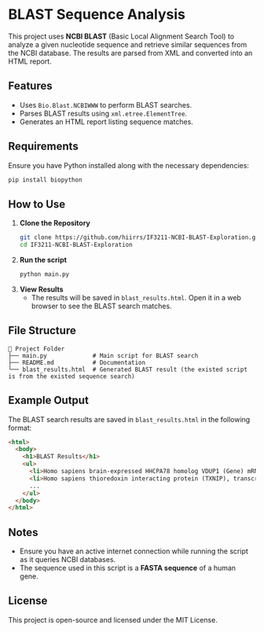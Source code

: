 # BLAST Sequence Analysis

This project uses **NCBI BLAST** (Basic Local Alignment Search Tool) to analyze a given nucleotide sequence and retrieve similar sequences from the NCBI database. The results are parsed from XML and converted into an HTML report.

## Features
- Uses `Bio.Blast.NCBIWWW` to perform BLAST searches.
- Parses BLAST results using `xml.etree.ElementTree`.
- Generates an HTML report listing sequence matches.

## Requirements
Ensure you have Python installed along with the necessary dependencies:

```sh
pip install biopython
```

## How to Use
1. **Clone the Repository**
   ```sh
   git clone https://github.com/hiirrs/IF3211-NCBI-BLAST-Exploration.git
   cd IF3211-NCBI-BLAST-Exploration
   ```
2. **Run the script**
   ```sh
   python main.py
   ```
3. **View Results**
   - The results will be saved in `blast_results.html`. Open it in a web browser to see the BLAST search matches.

## File Structure
```
📂 Project Folder
├── main.py             # Main script for BLAST search
├── README.md           # Documentation
└── blast_results.html  # Generated BLAST result (the existed script is from the existed sequence search)
```

## Example Output
The BLAST search results are saved in `blast_results.html` in the following format:
```html
<html>
  <body>
    <h1>BLAST Results</h1>
    <ul>
      <li>Homo sapiens brain-expressed HHCPA78 homolog VDUP1 (Gene) mRNA, complete cds</li>
      <li>Homo sapiens thioredoxin interacting protein (TXNIP), transcript variant 1, mRNA</li>
      ...
    </ul>
  </body>
</html>
```

## Notes
- Ensure you have an active internet connection while running the script as it queries NCBI databases.
- The sequence used in this script is a **FASTA sequence** of a human gene.

## License
This project is open-source and licensed under the MIT License.
